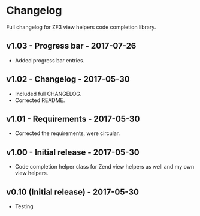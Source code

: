 # Changelog

Full changelog for ZF3 view helpers code completion library.

## v1.03 - Progress bar - 2017-07-26

* Added progress bar entries.

## v1.02 - Changelog - 2017-05-30

* Included full CHANGELOG.
* Corrected README.

## v1.01 - Requirements - 2017-05-30

* Corrected the requirements, were circular.

## v1.00 - Initial release - 2017-05-30

* Code completion helper class for Zend view helpers as well and my own view helpers.

## v0.10 (Initial release) - 2017-05-30

* Testing
